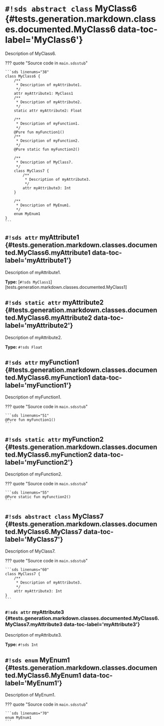 # `#!sds abstract class` MyClass6 {#tests.generation.markdown.classes.documented.MyClass6 data-toc-label='MyClass6'}

Description of MyClass6.

??? quote "Source code in `main.sdsstub`"

    ```sds linenums="38"
    class MyClass6 {
        /**
         * Description of myAttribute1.
         */
        attr myAttribute1: MyClass1
        /**
         * Description of myAttribute2.
         */
        static attr myAttribute2: Float
    
        /**
         * Description of myFunction1.
         */
        @Pure fun myFunction1()
        /**
         * Description of myFunction2.
         */
        @Pure static fun myFunction2()
    
        /**
         * Description of MyClass7.
         */
        class MyClass7 {
            /**
             * Description of myAttribute3.
             */
            attr myAttribute3: Int
        }
    
        /**
         * Description of MyEnum1.
         */
        enum MyEnum1
    }
    ```

## `#!sds attr` myAttribute1 {#tests.generation.markdown.classes.documented.MyClass6.myAttribute1 data-toc-label='myAttribute1'}

Description of myAttribute1.

**Type:** [`#!sds MyClass1`][tests.generation.markdown.classes.documented.MyClass1]

## `#!sds static attr` myAttribute2 {#tests.generation.markdown.classes.documented.MyClass6.myAttribute2 data-toc-label='myAttribute2'}

Description of myAttribute2.

**Type:** `#!sds Float`

## `#!sds attr` myFunction1 {#tests.generation.markdown.classes.documented.MyClass6.myFunction1 data-toc-label='myFunction1'}

Description of myFunction1.

??? quote "Source code in `main.sdsstub`"

    ```sds linenums="51"
    @Pure fun myFunction1()
    ```

## `#!sds static attr` myFunction2 {#tests.generation.markdown.classes.documented.MyClass6.myFunction2 data-toc-label='myFunction2'}

Description of myFunction2.

??? quote "Source code in `main.sdsstub`"

    ```sds linenums="55"
    @Pure static fun myFunction2()
    ```

## `#!sds abstract class` MyClass7 {#tests.generation.markdown.classes.documented.MyClass6.MyClass7 data-toc-label='MyClass7'}

Description of MyClass7.

??? quote "Source code in `main.sdsstub`"

    ```sds linenums="60"
    class MyClass7 {
        /**
         * Description of myAttribute3.
         */
        attr myAttribute3: Int
    }
    ```

### `#!sds attr` myAttribute3 {#tests.generation.markdown.classes.documented.MyClass6.MyClass7.myAttribute3 data-toc-label='myAttribute3'}

Description of myAttribute3.

**Type:** `#!sds Int`

## `#!sds enum` MyEnum1 {#tests.generation.markdown.classes.documented.MyClass6.MyEnum1 data-toc-label='MyEnum1'}

Description of MyEnum1.

??? quote "Source code in `main.sdsstub`"

    ```sds linenums="70"
    enum MyEnum1
    ```
